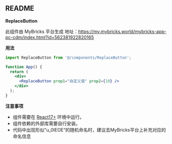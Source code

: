 ## README

**ReplaceButton**

此组件由 MyBricks 平台生成
地址：https://my.mybricks.world/mybricks-app-pc-cdm/index.html?id=562381922820165

**用法**

```jsx
import ReplaceButton from '@/components/ReplaceButton';

function App() {
  return (
    <div>
      <ReplaceButton prop1="自定义值" prop2={10} />
    </div>
  );
}
```

**注意事项**

- 组件需要在 [React17+](https://zh-hans.react.dev/) 环境中运行。
- 组件依赖的外部库需要自行安装。
- 代码中出现形似”u_0IEOE“的随机命名时，建议去MyBricks平台上补充对应的命名信息
